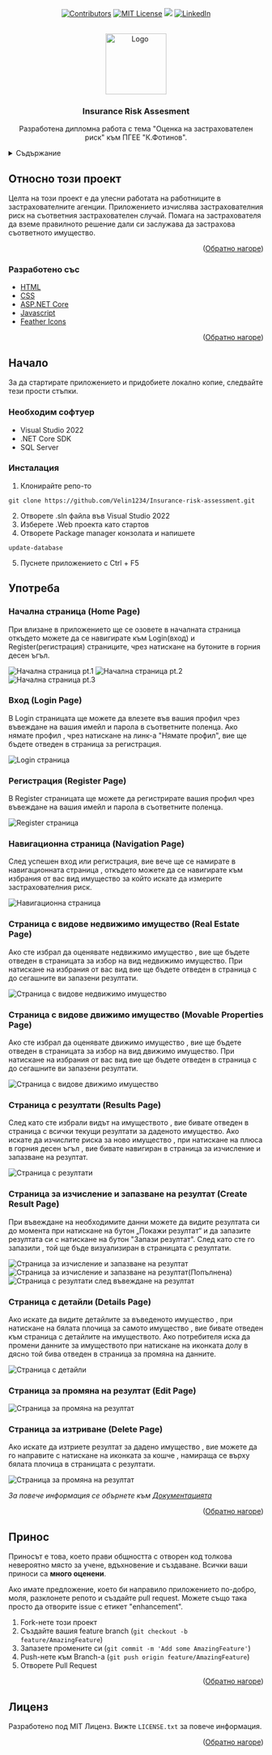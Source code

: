 <div id="top"></div>
<div align="center">
    
[![Contributors][contributors-shield]][contributors-url]
[![MIT License][license-shield]][license-url]
<img src = "https://img.shields.io/github/languages/count/Velin1234/Insurance-risk-assessment?style=for-the-badge">
[![LinkedIn][linkedin-shield]][linkedin-url]

</div>
<!-- PROJECT LOGO -->
<br />
<div align="center">
    <img src="https://github.com/Velin1234/Insurance-risk-assessment/blob/main/InsuranceRiskAssessment/InsuranceRiskAssessment.Web/wwwroot/img/logo.png" alt="Logo" width="120" height="120">

  <h3 align="center">Insurance Risk Assesment</h3>

  <p align="center">
    Разработена дипломна работа с тема "Оценка на застрахователен риск" към ПГЕЕ "К.Фотинов".
  </p>
</div>

<!-- TABLE OF CONTENTS -->
<details>
  <summary>Съдържание</summary>
  <ol>
    <li>
      <a href="#относно-този-проект">Отностно този проект</a>
      <ul>
        <li><a href="#разработено-със">Разработен със</a></li>
      </ul>
    </li>
    <li>
      <a href="#начало">Начало</a>
      <ul>
        <li><a href="#необходим-софтуер">Необходим софтуер</a></li>
        <li><a href="#инсталация">Инсталация</a></li>
      </ul>
    </li>
    <li><a href="#употреба">Употреба</a></li>
    <li><a href="#принос">Принос</a></li>
    <li><a href="#лиценз">Лиценз</a></li>
  </ol>
</details>



<!-- ABOUT THE PROJECT -->
## Относно този проект
Целта на този проект е да улесни работата на работниците в застрахователните агенции. 
Приложението изчислява застрахователния риск на съответния застрахователен случай.
Помага на застрахователя да вземе правилното решение дали си заслужава да застрахова съответното имущество.
<p align="right">(<a href="#top">Обратно нагоре</a>)</p>

### Разработено със

* [HTML](https://developer.mozilla.org/en-US/docs/Web/HTML)
* [CSS](https://developer.mozilla.org/en-US/docs/Web/CSS)
* [ASP.NET Core](https://docs.microsoft.com/en-us/aspnet/core/?view=aspnetcore-6.0)
* [Javascript](https://developer.mozilla.org/en-US/docs/Web/JavaScript)
* [Feather Icons](https://feathericons.com)
<p align="right">(<a href="#top">Обратно нагоре</a>)</p>

<!-- GETTING STARTED -->
## Начало

За да стартирате приложението и придобиете локално копие, следвайте тези прости стъпки.

### Необходим софтуер

* Visual Studio 2022
* .NET Core SDK
* SQL Server

### Инсталация
1. Клонирайте репо-то
```
git clone https://github.com/Velin1234/Insurance-risk-assessment.git
```
2. Отворете .sln файла във Visual Studio 2022
3. Изберете .Web проекта като стартов
4. Отворете Package manager конзолата и напишете
```
update-database
```
5. Пуснете приложението с Ctrl + F5

<!-- USAGE EXAMPLES -->
## Употреба


### Начална страница (Home Page) 

При влизане в приложението ще се озовете в началната страница откъдето можете да се навигирате към Login(вход) и Register(регистрация) страниците, чрез натискане на бутоните в горния десен ъгъл.


![Начална страница pt.1](https://github.com/Velin1234/Insurance-risk-assessment/blob/main/HowToUse-%20Images/HomePage1.png)
![Начална страница pt.2](https://github.com/Velin1234/Insurance-risk-assessment/blob/main/HowToUse-%20Images/HomePage2.png)
![Начална страница pt.3](https://github.com/Velin1234/Insurance-risk-assessment/blob/main/HowToUse-%20Images/HomePage3.png)


### Вход (Login Page)


В Login страницата ще можете да влезете във вашия профил чрез въвеждане на вашия имейл и парола в съответните поленца.
Ако нямате профил , чрез натискане на линк-а "Нямате профил", вие ще бъдете отведен в страница за регистрация.


![Login страница](https://github.com/Velin1234/Insurance-risk-assessment/blob/main/HowToUse-%20Images/LoginPage.png)


### Регистрация (Register Page)


В Register страницата ще можете да регистрирате вашия профил чрез въвеждане на вашия имейл и парола в съответните поленца.


![Register страница](https://github.com/Velin1234/Insurance-risk-assessment/blob/main/HowToUse-%20Images/RegisterPage.png)


### Навигационна страница (Navigation Page)

След успешен вход или регистрация, вие вече ще се намирате в навигационната страница , откъдето можете да се навигирате към избрания от вас вид имущество за който искате да измерите застрахователния риск.


![Навигационна страница](https://github.com/Velin1234/Insurance-risk-assessment/blob/main/HowToUse-%20Images/NavigationPage.png)


### Страница с видове недвижимо имущество (Real Estate Page)

Ако сте избрал да оценявате недвижимо имущество , вие ще бъдете отведен в страницата за избор на вид недвижимо имущество.
При натискане на избрания от вас вид вие ще бъдете отведен в страница с до сегашните ви запазени резултати.


![Страница с видове недвижимо имущество](https://github.com/Velin1234/Insurance-risk-assessment/blob/main/HowToUse-%20Images/RealEstatePage.png)


### Страница с видове движимо имущество (Movable Properties Page)

Ако сте избрал да оценявате движимо имущество , вие ще бъдете отведен в страницата за избор на вид движимо имущество.
При натискане на избрания от вас вид вие ще бъдете отведен в страница с до сегашните ви запазени резултати.


![Страница с видове движимо имущество](https://github.com/Velin1234/Insurance-risk-assessment/blob/main/HowToUse-%20Images/MovablePropertiesPage.png)


### Страница с резултати (Results Page)

След като сте избрали видът на имуществото , вие бивате отведен в страница с всички текущи резултати за даденото имущество.
Ако искате да изчислите риска за ново имущество , при натискане на плюса в горния десен ъгъл , вие бивате навигиран в страница за изчисление и запазване на резултат.


![Страница с резултати](https://github.com/Velin1234/Insurance-risk-assessment/blob/main/HowToUse-%20Images/ResultsPage.png)


### Страница за изчисление и запазване на резултат (Create Result Page)

При въвеждане на необходимите данни можете да видите резултата си до момента при натискане на бутон „Покажи резултат“ и да запазите резултата си с натискане на бутон "Запази резултат". След като сте го запазили , той ще бъде визуализиран в страницата с резултати.


![Страница за изчисление и запазване на резултат](https://github.com/Velin1234/Insurance-risk-assessment/blob/main/HowToUse-%20Images/CreatePage.png)
![Страница за изчисление и запазване на резултат(Попълнена)](https://github.com/Velin1234/Insurance-risk-assessment/blob/main/HowToUse-%20Images/CreatePageResult.png)
![Страница с резултати след въвеждане на резултат](https://github.com/Velin1234/Insurance-risk-assessment/blob/main/HowToUse-%20Images/ResultsPageAfterCreation.png)


### Страница с детайли (Details Page)

Ако искате да видите детайлите за въведеното имущество , при натискане на бялата плочица за самото имущество , вие бивате отведен към страница с
детайлите на имуществото.
Ако потребителя иска да промени данните за имуществото при натискане на иконката долу в дясно той бива отведен в страница за промяна на данните.


![Страница с детайли](https://github.com/Velin1234/Insurance-risk-assessment/blob/main/HowToUse-%20Images/DetailsPage.png)


### Страница за промяна на резултат (Edit Page)


![Страница за промяна на резултат](https://github.com/Velin1234/Insurance-risk-assessment/blob/main/HowToUse-%20Images/EditPage.png)


### Страница за изтриване (Delete Page)


Ако искате да изтриете резултат за дадено имущество , вие можете да го направите с натискане на иконката за кошче , намираща се върху бялата плочица в страницата с резултати.


![Страница за промяна на резултат](https://github.com/Velin1234/Insurance-risk-assessment/blob/main/HowToUse-%20Images/DeletePage.png)


_За повече информация се обърнете към [Документацията](https://github.com/Velin1234/Insurance-risk-assessment/blob/BetterReadMe/Insurance%20Risk%20Assesment%2012%D0%B1.pdf)_

<p align="right">(<a href="#top">Обратно нагоре</a>)</p>

<!-- CONTRIBUTING -->
## Принос

Приносът е това, което прави общността с отворен код толкова невероятно място за учене, вдъхновение и създаване. Всички ваши приноси са **много оценени**.

Ако имате предложение, което би направило приложението по-добро, моля, разклонете репото и създайте pull request. Можете също така просто да отворите issue с етикет "enhancement".

1. Fork-нете този проект
2. Създайте вашия feature branch (`git checkout -b feature/AmazingFeature`)
3. Запазете промените си (`git commit -m 'Add some AmazingFeature'`)
4. Push-нете към Branch-а (`git push origin feature/AmazingFeature`)
5. Отворете Pull Request

<p align="right">(<a href="#top">Обратно нагоре</a>)</p>

<!-- LICENSE -->
## Лиценз

Разработено под MIT Лиценз. Вижте `LICENSE.txt` за повече информация.

<p align="right">(<a href="#top">Обратно нагоре</a>)</p>

<!-- MARKDOWN LINKS & IMAGES -->

[contributors-shield]: https://img.shields.io/github/contributors/Velin1234/Insurance-risk-assessment.svg?style=for-the-badge
[contributors-url]: https://github.com/Velin1234/Insurance-risk-assessment/graphs/contributors
[license-shield]: https://img.shields.io/github/license/Velin1234/Insurance-risk-assessment.svg?style=for-the-badge
[license-url]: https://github.com/Velin1234/Insurance-risk-assessment/blob/master/LICENSE.txt
[linkedin-shield]: https://img.shields.io/badge/-LinkedIn-black.svg?style=for-the-badge&logo=linkedin&colorB=555
[linkedin-url]: https://www.linkedin.com/in/velin-kurtev-b0821b1b9/
